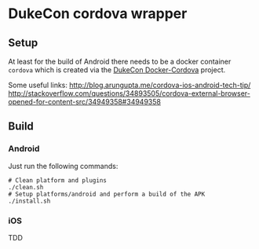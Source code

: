 # DukeCon cordova wrapper
## Setup

At least for the build of Android there needs to be a docker container
```cordova``` which is created via the [DukeCon
Docker-Cordova](https://github.com/dukecon/docker-cordova) project.

Some useful links:
http://blog.arungupta.me/cordova-ios-android-tech-tip/
http://stackoverflow.com/questions/34893505/cordova-external-browser-opened-for-content-src/34949358#34949358

## Build
### Android
Just run the following commands:

    # Clean platform and plugins
    ./clean.sh
    # Setup platforms/android and perform a build of the APK
    ./install.sh

### iOS
TDD
